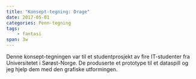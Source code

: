 ```yaml
---
title: "Konsept-tegning: Drage"
date: 2017-05-01
categories: Penn-tegning
tags:
    - fantasi
span: 3w
---
```

Denne konsept-tegningen var til et studentprosjekt av fire IT-studenter fra Universitetet i Sørøst-Norge. De produserte et prototype til et dataspill og jeg hjelp dem med den grafiske utformingen.